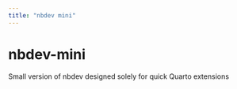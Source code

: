 ```yaml
---
title: "nbdev mini"
---
```


# nbdev-mini

Small version of nbdev designed solely for quick Quarto extensions
